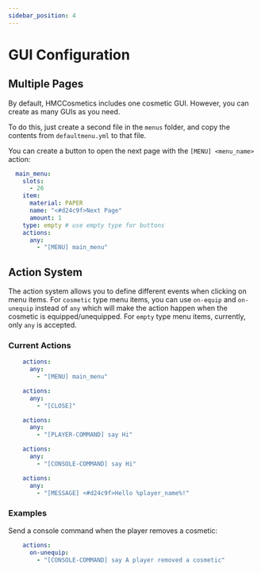 ```yaml
---
sidebar_position: 4
---
```


# GUI Configuration

## Multiple Pages

By default, HMCCosmetics includes one cosmetic GUI. However, you can create as many GUIs as you need.

To do this, just create a second file in the `menus` folder, and copy the contents from `defaultmenu.yml` to that file.

You can create a button to open the next page with the `[MENU] <menu_name>` action:

```yaml
  main_menu:
    slots:
      - 26
    item:
      material: PAPER
      name: "<#d24c9f>Next Page"
      amount: 1
    type: empty # use empty type for buttons
    actions:
      any:
        - "[MENU] main_menu"
```

## Action System

The action system allows you to define different events when clicking on menu items.
For `cosmetic` type menu items, you can use `on-equip` and `on-unequip` instead of `any` which will make the action happen when the cosmetic is equipped/unequipped.
For `empty` type menu items, currently, only `any` is accepted.

### Current Actions

```yaml
    actions:
      any:
        - "[MENU] main_menu"
```

```yaml
    actions:
      any:
        - "[CLOSE]"
```

```yaml
    actions:
      any:
        - "[PLAYER-COMMAND] say Hi"
```

```yaml
    actions:
      any:
        - "[CONSOLE-COMMAND] say Hi"
```

```yaml
    actions:
      any:
        - "[MESSAGE] <#d24c9f>Hello %player_name%!"
```

### Examples

Send a console command when the player removes a cosmetic:
```yaml
    actions:
      on-unequip:
        - "[CONSOLE-COMMAND] say A player removed a cosmetic"
```